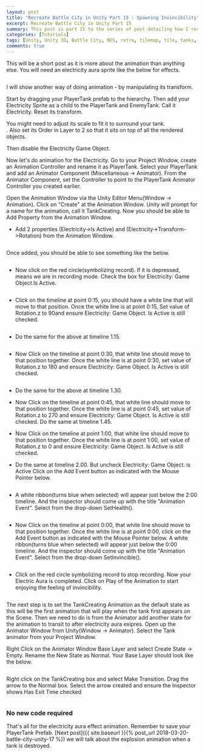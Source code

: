 ```yaml
---
layout: post
title: "Recreate Battle City in Unity Part 15 : Spawning Invincibility"
excerpt: Recreate Battle City in Unity Part 15
summary: This post is part 15 to the series of post detailing how I recreate Battle City in Unity
categories: [Tutorials]
tags: [Unity, Unity 3D, Battle City, NES, retro, tilemap, tile, tanks, gaming, classic]
comments: true
---
```


This will be a short post as it is more about the animation than anything else. You will need an electricity aura sprite like the below for effects.

<img src="{{ site.baseurl }}/images/BattleCity_Invincibility_1.png" alt="">

I will show another way of doing animation - by manipulating its transform.

Start by dragging your <keyword>PlayerTank</keyword> prefab to the hierarchy. Then add your Electricity Sprite as a child to the PlayerTank and EnemyTank. Call it <keyword>Electricity</keyword>. <keyword>Reset its transform</keyword>. 

<div class="info">You might need to adjust its scale to fit it to surround your tank.</div>. Also <keyword>set its Order in Layer to 2</keyword> so that it sits on top of all the rendered objects.

<img src="{{ site.baseurl }}/images/BattleCity_Invincibility_2.png" alt="">

Then <keyword>disable the Electricity Game Object</keyword>.

Now let's do animation for the Electricity.  Go to your Project Window, create an Animation Controller and rename it as PlayerTank. Select your PlayerTank and add an <keyword>Animator</keyword> Component (<keyword>Miscellaneous -> Animator</keyword>). From the Animator Component, set the Controller to point to the PlayerTank Animator Controller you created earlier.

Open the Animation Window via the Unity Editor Menu(<keyword>Window -> Animation</keyword>). Click on "Create" at the Animation Window. Unity will prompt for a name for the animation, call it <keyword>TankCreating</keyword>. Now you should be able to Add Property from the Animation Window. 

* Add 2 properties (<keyword>Electricity->Is Active</keyword>) and (<keyword>Electricity->Transform->Rotation</keyword>) from the Animation Window.

<img src="{{ site.baseurl }}/images/BattleCity_Invincibility_3.png" alt="">

Once added, you should be able to see something like the below.

<img src="{{ site.baseurl }}/images/BattleCity_Invincibility_4.png" alt="">

* Now click on the red circle(symbolizing record). If it is depressed, means we are in recording mode. Check the box for <keyword>Electricity: Game Object.Is Active</keyword>.

<img src="{{ site.baseurl }}/images/BattleCity_Invincibility_5.png" alt="">

* Click on the timeline at point 0:15, you should have a white line that will move to that position. Once the white line is at point 0:15, Set value of <keyword>Rotation.z to 90</keyword>and ensure <keyword>Electricity: Game Object. Is Active</keyword> is still checked.

<img src="{{ site.baseurl }}/images/BattleCity_Invincibility_6.png" alt="">

* Do the same for the above at timeline 1.15.

<img src="{{ site.baseurl }}/images/BattleCity_Invincibility_7.png" alt="">

* Now Click on the timeline at point 0:30, that white line should move to that position together. Once the white line is at point 0:30, set value of <keyword>Rotation.z to 180</keyword> and ensure <keyword>Electricity: Game Object. Is Active</keyword> is still checked.

<img src="{{ site.baseurl }}/images/BattleCity_Invincibility_8.png" alt="">

* Do the same for the above at timeline 1.30.

* Now Click on the timeline at point 0:45, that white line should move to that position together. Once the white line is at point 0:45, set value of <keyword>Rotation.z to 270</keyword> and ensure <keyword>Electricity: Game Object. Is Active</keyword> is still checked.
Do the same at timeline 1.45.


* Now Click on the timeline at point 1:00, that white line should move to that position together. Once the white line is at point 1:00, set value of <keyword>Rotation.z to 0</keyword> and ensure Electricity: Game Object. Is Active is still checked.
* Do the same at timeline 2.00. <keyword>But uncheck Electricity: Game Object. is Active</keyword> Click on the Add Event button as indicated with the Mouse Pointer below.

<img src="{{ site.baseurl }}/images/BattleCity_Invincibility_9.png" alt="">

* A white ribbon(turns blue when selected) will appear just below the 2:00 timeline. And the inspector should come up with the title "<keyword>Animation Event</keyword>". Select from the drop-down <keyword>SetHealth()</keyword>.

<img src="{{ site.baseurl }}/images/BattleCity_Invincibility_10.png" alt="">

* Now Click on the timeline at point 0:00, that white line should move to that position together. Once the white line is at point 0:00, click on the Add Event button as indicated with the Mouse Pointer below. A white ribbon(turns blue when selected) will appear just below the 0:00 timeline. And the inspector should come up with the title "<keyword>Animation Event</keyword>". Select from the drop-down <keyword>SetInvincible()</keyword>.

<img src="{{ site.baseurl }}/images/BattleCity_Invincibility_11.png" alt="">

* Click on the red circle symbolizing record to stop recording. Now your Electric Aura is completed. Click on Play of the Animation to start enjoying the feeling of invincibility.

<img src="{{ site.baseurl }}/images/BattleCity_Invincibility_11.gif" alt="">

The next step is to set the TankCreating Animation as the default state as this will be the first animation that will play when the tank first appears on the Scene. Then we need to do is from the Animator add another state for the animation to transit to after electricity aura exipres. Open up the Animator Window from Unity(<keyword>Window -> Animator</keyword>). Select the Tank animator from your Project Window.

Right Click on the Animator Window Base Layer and select <keyword>Create State -> Empty</keyword>. Rename the New State as <keyword>Normal</keyword>. Your Base Layer should look like the below.

<img src="{{ site.baseurl }}/images/BattleCity_Invincibility_12.png" alt="">

Right click on the TankCreating box and select <keyword>Make Transition</keyword>. Drag the arrow to the Normal box. Select the arrow created and ensure the Inspector shows <keyword>Has Exit Time</keyword> checked

<img src="{{ site.baseurl }}/images/BattleCity_Invincibility_13.png" alt="">

### No new code required

That's all for the electricity aura effect animation. Remember to save your PlayerTank Prefab. [Next post]({{ site.baseurl }}{% post_url 2018-03-20-battle-city-unity-17 %}) we will talk about the explosion animation when a tank is destroyed.
